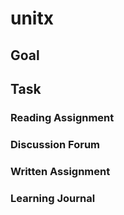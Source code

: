 # unitx

## Goal

## Task

### Reading Assignment

### Discussion Forum

### Written Assignment

### Learning Journal
